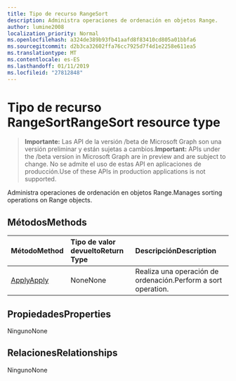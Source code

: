 ```yaml
---
title: Tipo de recurso RangeSort
description: Administra operaciones de ordenación en objetos Range.
author: lumine2008
localization_priority: Normal
ms.openlocfilehash: a324de389b93fb41aafd8f83410cd805a01bbfa6
ms.sourcegitcommit: d2b3ca32602ffa76cc7925d7f4d1e2258e611ea5
ms.translationtype: MT
ms.contentlocale: es-ES
ms.lasthandoff: 01/11/2019
ms.locfileid: "27812848"
---
```

# <a name="rangesort-resource-type"></a><span data-ttu-id="8b025-103">Tipo de recurso RangeSort</span><span class="sxs-lookup"><span data-stu-id="8b025-103">RangeSort resource type</span></span>

> <span data-ttu-id="8b025-104">**Importante:** Las API de la versión /beta de Microsoft Graph son una versión preliminar y están sujetas a cambios.</span><span class="sxs-lookup"><span data-stu-id="8b025-104">**Important:** APIs under the /beta version in Microsoft Graph are in preview and are subject to change.</span></span> <span data-ttu-id="8b025-105">No se admite el uso de estas API en aplicaciones de producción.</span><span class="sxs-lookup"><span data-stu-id="8b025-105">Use of these APIs in production applications is not supported.</span></span>

<span data-ttu-id="8b025-106">Administra operaciones de ordenación en objetos Range.</span><span class="sxs-lookup"><span data-stu-id="8b025-106">Manages sorting operations on Range objects.</span></span>


## <a name="methods"></a><span data-ttu-id="8b025-107">Métodos</span><span class="sxs-lookup"><span data-stu-id="8b025-107">Methods</span></span>

| <span data-ttu-id="8b025-108">Método</span><span class="sxs-lookup"><span data-stu-id="8b025-108">Method</span></span>           | <span data-ttu-id="8b025-109">Tipo de valor devuelto</span><span class="sxs-lookup"><span data-stu-id="8b025-109">Return Type</span></span>    |<span data-ttu-id="8b025-110">Descripción</span><span class="sxs-lookup"><span data-stu-id="8b025-110">Description</span></span>|
|:---------------|:--------|:----------|
|[<span data-ttu-id="8b025-111">Apply</span><span class="sxs-lookup"><span data-stu-id="8b025-111">Apply</span></span>](../api/rangesort-apply.md)|<span data-ttu-id="8b025-112">None</span><span class="sxs-lookup"><span data-stu-id="8b025-112">None</span></span>|<span data-ttu-id="8b025-113">Realiza una operación de ordenación.</span><span class="sxs-lookup"><span data-stu-id="8b025-113">Perform a sort operation.</span></span>|

## <a name="properties"></a><span data-ttu-id="8b025-114">Propiedades</span><span class="sxs-lookup"><span data-stu-id="8b025-114">Properties</span></span>
<span data-ttu-id="8b025-115">Ninguno</span><span class="sxs-lookup"><span data-stu-id="8b025-115">None</span></span>

## <a name="relationships"></a><span data-ttu-id="8b025-116">Relaciones</span><span class="sxs-lookup"><span data-stu-id="8b025-116">Relationships</span></span>
<span data-ttu-id="8b025-117">Ninguno</span><span class="sxs-lookup"><span data-stu-id="8b025-117">None</span></span>


<!-- uuid: 8fcb5dbc-d5aa-4681-8e31-b001d5168d79
2015-10-25 14:57:30 UTC -->
<!-- {
  "type": "#page.annotation",
  "description": "RangeSort resource",
  "keywords": "",
  "section": "documentation",
  "tocPath": ""
}-->
